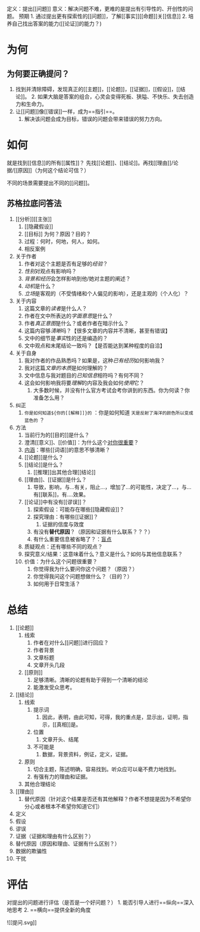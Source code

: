 定义：提出[[问题]] 
意义：解决问题不难，更难的是提出有引导性的、开创性的问题。
预期
	1. 通过提出更有探索性的[[问题]]，了解[[事实]][[命题]]关[[信息]]
	2. 培养自己找出答案的能力([[论证]]的能力？)

# 为何
## 为何要正确提问？
1. 找到并清除障碍，发现真正的[[主题]]，[[论题]]，[[证据]]，[[假设]]，[[结论]]。
	2. 如果大脑是答案的组合，心灵会变得死板、狭隘、不快乐、失去创造力和生命力。
2. 让[[问题]]像[[错误]]一样，成为==指引==。
	1. 解决该问题会成为目标，错误的问题会带来错误的努力方向。
# 如何
就是找到[[信息]]的所有[[属性]]？
先找[[论题]]、[[结论]]。再找[[理由]]/论据/[[原因]]（为何这个结论可信？）

不同的场景需要提出不同的[[问题]]。
## 苏格拉底问答法
1. [[分析]][[主张]] 
	1. [[隐藏假设]] 
	2. [[目标]] 为何？原因？目的？
	3. 过程：何时，何地，何人，如何。
	4. 相反案例
2. 关于作者
	1. 作者对这个主题是否有足够的*经验*？
	2. *性别*对观点有影响吗？
	3. *背景和经历*会怎样影响到他/她对主题的阐述？
	4. *动机*是什么？
	5. *立场*是客观的（不受情绪和个人偏见的影响），还是主观的（个人化）？
3. 关于内容
	1. 这篇文章的*读者*是什么人？
	2. 作者在文中所表达的*字面意思*是什么？
	3. 作者*真正意图*是什么？或者作者在暗示什么？
	4. 这篇内容够*清晰*吗？【很多文章的内容并不清晰，甚至有错误】
	5. 文中的细节是*事实*性的还是编造的？
	6. 文中观点和末尾结论一致吗？【是否能达到某种程度的自洽】
4. 关于自身
	1. 我对作者的作品熟悉吗？如果是，这种*已有经历*如何影响我？
	2. 我对这篇*文章的本质*是如何理解的？
	3. 文中信息与我对题目的*已知信息*相符吗？有何不同？
	4. 这会如何影响我将要*理解*的内容及我会如何*使用*它？
		1. 大多数时候，并没有什么官方考试会考你讲到的东西。你为何读？你准备怎么用？
5. 纠正
	1. `你是如何知道${你的[[解释]]}的` ：你是如何知道 `天是反射了海洋的颜色所以变成蓝色的` ？
6. 方法
	1. 当前行为的[[目的]]是什么？ 
	2. 澄清[[意义]]、[[价值]]：为什么这个<u>对你很重要</u>？
	3. <u>内涵</u>：哪些[[词语]]的意思不够清晰？
	4. [[论题]]是什么？
	5. [[结论]]是什么？
		1. [[推理]]出其他合理[[结论]]
	6. [[理由]]、[[证据]]是什么？
		1. 导致，影响，与...有关，阻止...，增加了...的可能性，决定了...，与...有[[联系]]，有....效果。
	7. [[论证]]中有没有[[谬误]]？
		1. 探索假设：可能存在哪些[[隐藏假设]]？
		2. 探究理由：有哪些[[证据]]？
			1. 证据的信度与效度
		3. 有没有**替代原因**？（原因和证据有什么联系？？？）
		4. 有什么重要信息被省略了？：<u>盲点</u> 
	8. 质疑观点：还有哪些不同的观点？
	9. 探究意义/结果：这意味着什么？意义是什么？如何与其他信息联系？
	10. 价值：为什么这个问题很重要？
		1. 你觉得我为什么要问你这个问题？（原因？）
		2. 你觉得我问这个问题想做什么？（目的？）
		3. 如何用于日常生活？
# 总结
1. [[论题]] 
	1. 线索
		1. 作者在对什么[[问题]]进行回应？
		2. 作者背景
		3. 文章标题
		4. 文章开头几段
	2. [[原则]] 
		1. 足够清晰。清晰的论题有助于得到一个清晰的结论
		2. 能激发受众思考。
2. [[结论]] 
	1. 线索
		1. 提示词
			1. 因此，表明，由此可知，可得，我的重点是，显示出，证明，指示，[[真相]]是。
		2. 位置
			1. 文章开头、结尾
		3. 不可能是
			1. 数据，背景资料，例证，定义，证据。
	2. 原则
		1. 切合主题，陈述明确，容易找到。听众应可以毫不费力地找到。
		2. 有强有力的理由和证据。
	3. 其他合理结论
3. [[理由]] 
	1. 替代原因（针对这个结果是否还有其他解释？作者不想提是因为不希望你分心或者根本不希望你知道它们）
4. 定义
5. 假设
6. 谬误
7. 证据（证据和理由有什么区别？）
8. 替代原因（原因和理由、证据有什么区别？）
9. 数据的欺骗性
10. 干扰
# 评估
对提出的问题进行评估（是否是一个好问题？）
	1. 能否引导人进行==纵向==深入地思考
	2. ==横向==提供全新的角度

![[提问.svg]]


